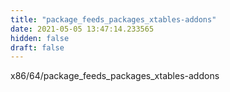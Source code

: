 ```yaml
---
title: "package_feeds_packages_xtables-addons"
date: 2021-05-05 13:47:14.233565
hidden: false
draft: false
---
```


x86/64/package_feeds_packages_xtables-addons

